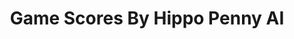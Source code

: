 ---
title: Game Scores By Hippo Penny AI
layout: scoredetail
permalink: /meta-score/journey-to-the-savage-planet
header:
  teaser: /assets/images/journey-to-the-savage-planet.jpg
  video:
    id: zB-ALUi7u5g
    provider: youtube
---